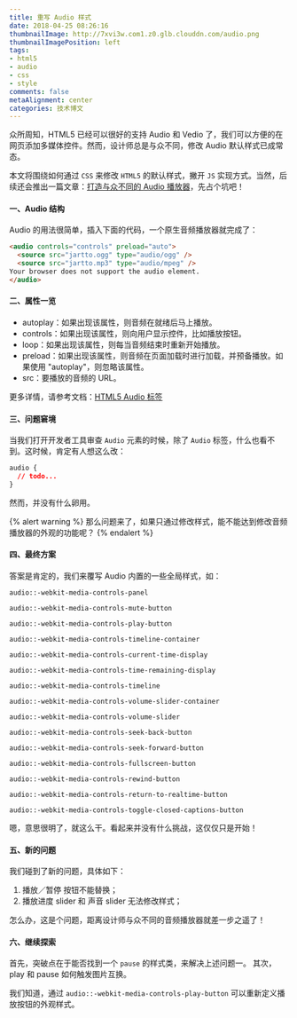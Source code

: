 ```yaml
---
title: 重写 Audio 样式
date: 2018-04-25 08:26:16
thumbnailImage: http://7xvi3w.com1.z0.glb.clouddn.com/audio.png
thumbnailImagePosition: left
tags: 
- html5
- audio
- css
- style
comments: false
metaAlignment: center
categories: 技术博文
---
```

众所周知，HTML5 已经可以很好的支持 Audio 和 Vedio 了，我们可以方便的在网页添加多媒体控件。然而，设计师总是与众不同，修改 Audio 默认样式已成常态。
<!-- more -->
本文将围绕如何通过 `CSS` 来修改 `HTML5` 的默认样式，撇开 `JS` 实现方式。当然，后续还会推出一篇文章：[打造与众不同的 Audio 播放器](#)，先占个坑吧！

#### 一、Audio 结构
Audio 的用法很简单，插入下面的代码，一个原生音频播放器就完成了：
```html
<audio controls="controls" preload="auto">
  <source src="jartto.ogg" type="audio/ogg" />
  <source src="jartto.mp3" type="audio/mpeg" />
Your browser does not support the audio element.
</audio>
```

#### 二、属性一览
- autoplay：如果出现该属性，则音频在就绪后马上播放。
- controls：如果出现该属性，则向用户显示控件，比如播放按钮。
- loop：如果出现该属性，则每当音频结束时重新开始播放。
- preload：如果出现该属性，则音频在页面加载时进行加载，并预备播放。如果使用 "autoplay"，则忽略该属性。
- src：要播放的音频的 URL。

更多详情，请参考文档：[HTML5 Audio 标签](http://www.w3school.com.cn/html5/tag_audio.asp)

#### 三、问题窘境
当我们打开开发者工具审查 `Audio` 元素的时候，除了 `Audio` 标签，什么也看不到。这时候，肯定有人想这么改：
```css
audio {
  // todo...
}
```
然而，并没有什么卵用。

{% alert warning %}
那么问题来了，如果只通过修改样式，能不能达到修改音频播放器的外观的功能呢？
{% endalert %}

#### 四、最终方案
答案是肯定的，我们来覆写 Audio 内置的一些全局样式，如：
```
audio::-webkit-media-controls-panel

audio::-webkit-media-controls-mute-button

audio::-webkit-media-controls-play-button

audio::-webkit-media-controls-timeline-container

audio::-webkit-media-controls-current-time-display

audio::-webkit-media-controls-time-remaining-display

audio::-webkit-media-controls-timeline

audio::-webkit-media-controls-volume-slider-container

audio::-webkit-media-controls-volume-slider

audio::-webkit-media-controls-seek-back-button

audio::-webkit-media-controls-seek-forward-button

audio::-webkit-media-controls-fullscreen-button

audio::-webkit-media-controls-rewind-button

audio::-webkit-media-controls-return-to-realtime-button

audio::-webkit-media-controls-toggle-closed-captions-button
```

嗯，意思很明了，就这么干。看起来并没有什么挑战，这仅仅只是开始！

#### 五、新的问题
我们碰到了新的问题，具体如下：
1. 播放／暂停 按钮不能替换；
2. 播放进度 slider 和 声音 slider 无法修改样式；

怎么办，这是个问题，距离设计师与众不同的音频播放器就差一步之遥了！

#### 六、继续探索
首先，突破点在于能否找到一个 `pause` 的样式类，来解决上述问题一。
其次，play 和 pause 如何触发图片互换。

我们知道，通过 `audio::-webkit-media-controls-play-button` 可以重新定义播放按钮的外观样式。